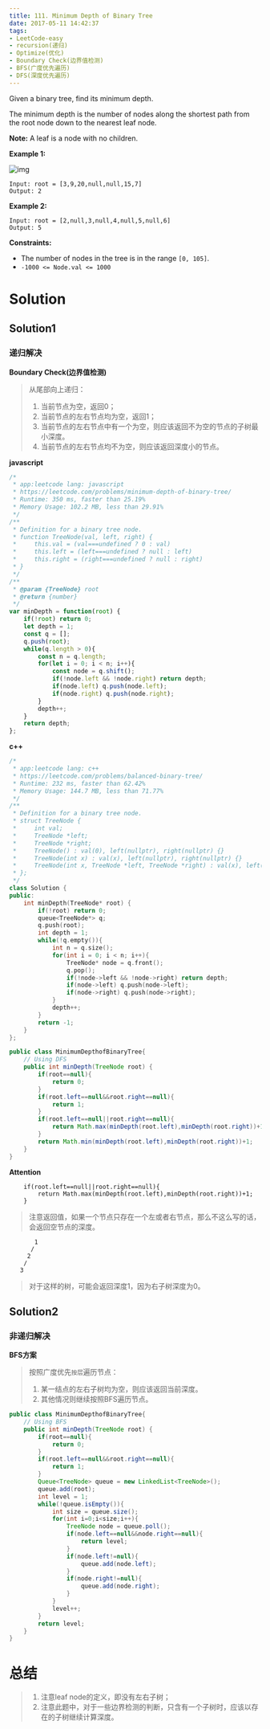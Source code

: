 ```yaml
---
title: 111. Minimum Depth of Binary Tree
date: 2017-05-11 14:42:37
tags:
- LeetCode-easy
- recursion(递归)
- Optimize(优化)
- Boundary Check(边界值检测)
- BFS(广度优先遍历)
- DFS(深度优先遍历)
---
```

Given a binary tree, find its minimum depth.

The minimum depth is the number of nodes along the shortest path from the root node down to the nearest leaf node.

**Note:** A leaf is a node with no children.

 

**Example 1:**

![img](https://assets.leetcode.com/uploads/2020/10/12/ex_depth.jpg)

```
Input: root = [3,9,20,null,null,15,7]
Output: 2
```

<!-- more -->

**Example 2:**

```
Input: root = [2,null,3,null,4,null,5,null,6]
Output: 5
```

 

**Constraints:**

- The number of nodes in the tree is in the range `[0, 105]`.
- `-1000 <= Node.val <= 1000`

# Solution

## Solution1

### 递归解决

**Boundary Check(边界值检测)**

>从尾部向上递归：
>1. 当前节点为空，返回0；
>2. 当前节点的左右节点均为空，返回1；
>3. 当前节点的左右节点中有一个为空，则应该返回不为空的节点的子树最小深度。
>4. 当前节点的左右节点均不为空，则应该返回深度小的节点。

**javascript**

```js
/*
 * app:leetcode lang: javascript
 * https://leetcode.com/problems/minimum-depth-of-binary-tree/
 * Runtime: 350 ms, faster than 25.19% 
 * Memory Usage: 102.2 MB, less than 29.91%
 */
/**
 * Definition for a binary tree node.
 * function TreeNode(val, left, right) {
 *     this.val = (val===undefined ? 0 : val)
 *     this.left = (left===undefined ? null : left)
 *     this.right = (right===undefined ? null : right)
 * }
 */
/**
 * @param {TreeNode} root
 * @return {number}
 */
var minDepth = function(root) {
    if(!root) return 0;
    let depth = 1;
    const q = [];
    q.push(root);
    while(q.length > 0){
        const n = q.length;
        for(let i = 0; i < n; i++){
            const node = q.shift();
            if(!node.left && !node.right) return depth;
            if(node.left) q.push(node.left);
            if(node.right) q.push(node.right);
        }
        depth++;
    }
    return depth;
};
```



**c++**

```c++
/*
 * app:leetcode lang: c++
 * https://leetcode.com/problems/balanced-binary-tree/
 * Runtime: 232 ms, faster than 62.42%
 * Memory Usage: 144.7 MB, less than 71.77%
 */
/**
 * Definition for a binary tree node.
 * struct TreeNode {
 *     int val;
 *     TreeNode *left;
 *     TreeNode *right;
 *     TreeNode() : val(0), left(nullptr), right(nullptr) {}
 *     TreeNode(int x) : val(x), left(nullptr), right(nullptr) {}
 *     TreeNode(int x, TreeNode *left, TreeNode *right) : val(x), left(left), right(right) {}
 * };
 */
class Solution {
public:
    int minDepth(TreeNode* root) {
        if(!root) return 0;
        queue<TreeNode*> q;
        q.push(root);
        int depth = 1;
        while(!q.empty()){
            int n = q.size();
            for(int i = 0; i < n; i++){
                TreeNode* node = q.front();
                q.pop();
                if(!node->left && !node->right) return depth;
                if(node->left) q.push(node->left);
                if(node->right) q.push(node->right);
            }
            depth++;
        }
        return -1;
    }
};
```



```java
public class MinimumDepthofBinaryTree{
    // Using DFS
    public int minDepth(TreeNode root) {
        if(root==null){
            return 0;
        }
        if(root.left==null&&root.right==null){
            return 1;
        }
        if(root.left==null||root.right==null){
            return Math.max(minDepth(root.left),minDepth(root.right))+1;
        }
        return Math.min(minDepth(root.left),minDepth(root.right))+1;
    }
}
```
**Attention**

		if(root.left==null||root.right==null){
			return Math.max(minDepth(root.left),minDepth(root.right))+1;
		}

>注意返回值，如果一个节点只存在一个左或者右节点，那么不这么写的话，会返回空节点的深度。

	       1
	      /
	     2
	    /
	   3

>对于这样的树，可能会返回深度1，因为右子树深度为0。

## Solution2

### 非递归解决

**BFS方案**

>按照广度优先`按层`遍历节点：
>1. 某一结点的左右子树均为空，则应该返回当前深度。
>2. 其他情况则继续按照BFS遍历节点。

```java
public class MinimumDepthofBinaryTree{
    // Using BFS
    public int minDepth(TreeNode root) {
        if(root==null){
            return 0;
        }
        if(root.left==null&&root.right==null){
            return 1;
        }
        Queue<TreeNode> queue = new LinkedList<TreeNode>();
        queue.add(root);
        int level = 1;
        while(!queue.isEmpty()){
            int size = queue.size();
            for(int i=0;i<size;i++){
                TreeNode node = queue.poll();
                if(node.left==null&&node.right==null){
                    return level;
                }
                if(node.left!=null){
                    queue.add(node.left);
                }
                if(node.right!=null){
                    queue.add(node.right);
                }
            }
            level++;
        }
        return level;
    }
}
```

# 总结

>1. 注意leaf node的定义，即没有左右子树；
>2. 注意此题中，对于一些边界检测的判断，只含有一个子树时，应该以存在的子树继续计算深度。